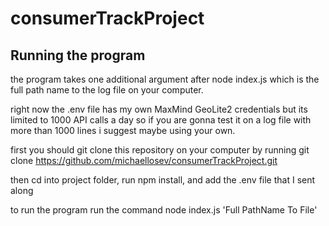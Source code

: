 # consumerTrackProject

## Running the program

the program takes one additional argument after node index.js which is the full path name to the log file on your computer.

right now the .env file has my own MaxMind GeoLite2 credentials but its limited to 1000 API calls a day so if you are gonna test it on
a log file with more than 1000 lines i suggest maybe using your own.

first you should git clone this repository on your computer by running git clone https://github.com/michaellosev/consumerTrackProject.git 

then cd into project folder, run npm install, and add the .env file that I sent along

to run the program run the command node index.js 'Full PathName To File'